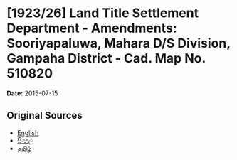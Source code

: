 # [1923/26] Land Title Settlement Department - Amendments: Sooriyapaluwa, Mahara  D/S Division, Gampaha District - Cad. Map No. 510820

**Date:** 2015-07-15

## Original Sources

- [English](https://documents.gov.lk/view/extra-gazettes/2015/7/1923-26_E.pdf)
- [සිංහල](https://documents.gov.lk/view/extra-gazettes/2015/7/1923-26_S.pdf)
- [தமிழ்](https://documents.gov.lk/view/extra-gazettes/2015/7/1923-26_T.pdf)
